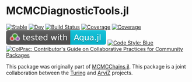 # MCMCDiagnosticTools.jl

[![Stable](https://img.shields.io/badge/docs-stable-blue.svg)](https://turinglang.github.io/MCMCDiagnosticTools.jl/stable)
[![Dev](https://img.shields.io/badge/docs-dev-blue.svg)](https://turinglang.github.io/MCMCDiagnosticTools.jl/dev)
[![Build Status](https://github.com/TuringLang/MCMCDiagnosticTools.jl/workflows/CI/badge.svg?branch=main)](https://github.com/TuringLang/MCMCDiagnosticTools.jl/actions?query=workflow%3ACI+branch%3Amain)
[![Coverage](https://codecov.io/gh/TuringLang/MCMCDiagnosticTools.jl/branch/main/graph/badge.svg)](https://codecov.io/gh/TuringLang/MCMCDiagnosticTools.jl)
[![Coverage](https://coveralls.io/repos/github/TuringLang/MCMCDiagnosticTools.jl/badge.svg?branch=main)](https://coveralls.io/github/TuringLang/MCMCDiagnosticTools.jl?branch=main)
[![Aqua QA](https://raw.githubusercontent.com/JuliaTesting/Aqua.jl/master/badge.svg)](https://github.com/JuliaTesting/Aqua.jl)
[![Code Style: Blue](https://img.shields.io/badge/code%20style-blue-4495d1.svg)](https://github.com/invenia/BlueStyle)
[![ColPrac: Contributor's Guide on Collaborative Practices for Community Packages](https://img.shields.io/badge/ColPrac-Contributor's%20Guide-blueviolet)](https://github.com/SciML/ColPrac)

This package was originally part of [MCMCChains.jl](https://github.com/TuringLang/MCMCChains.jl).
This package is a joint collaboration between the [Turing](https://turinglang.org/) and [ArviZ](https://www.arviz.org/) projects.
